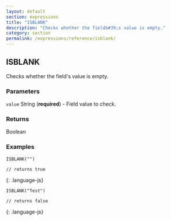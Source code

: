 ```yaml
---
layout: default
section: expressions
title: "ISBLANK"
description: "Checks whether the field&#39;s value is empty."
category: section
permalink: /expressions/reference/isblank/
---
```


## ISBLANK

Checks whether the field's value is empty.

### Parameters

`value` String (__required__) - Field value to check.

### Returns

Boolean

### Examples

~~~
ISBLANK("")

// returns true
~~~
{: .language-js}


~~~
ISBLANK("Test")

// returns false
~~~
{: .language-js}